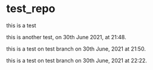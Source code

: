 # test_repo

this is a test

this is another test, on 30th June 2021, at 21:48.

this is a test on test branch on 30th June, 2021 at 21:50.

this is a test on test branch on 30th June, 2021 at 22:22.